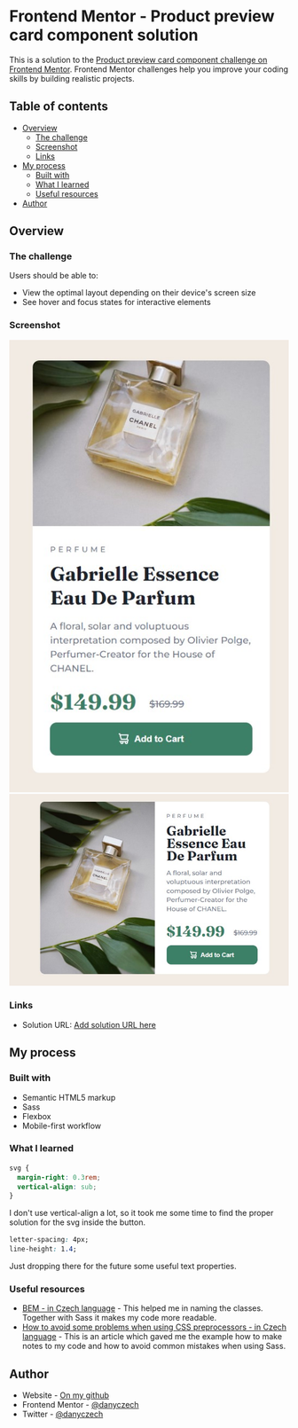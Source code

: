 # Frontend Mentor - Product preview card component solution

This is a solution to the [Product preview card component challenge on Frontend Mentor](https://www.frontendmentor.io/challenges/product-preview-card-component-GO7UmttRfa). Frontend Mentor challenges help you improve your coding skills by building realistic projects.

## Table of contents

- [Overview](#overview)
  - [The challenge](#the-challenge)
  - [Screenshot](#screenshot)
  - [Links](#links)
- [My process](#my-process)
  - [Built with](#built-with)
  - [What I learned](#what-i-learned)
  - [Useful resources](#useful-resources)
- [Author](#author)

## Overview

### The challenge

Users should be able to:

- View the optimal layout depending on their device's screen size
- See hover and focus states for interactive elements

### Screenshot

![](./screenshot.jpg)
![](./screenshot_desktop.jpg)

### Links

- Solution URL: [Add solution URL here](https://danyczech.github.io/product-preview-card-component/)

## My process

### Built with

- Semantic HTML5 markup
- Sass
- Flexbox
- Mobile-first workflow

### What I learned

```css
svg {
  margin-right: 0.3rem;
  vertical-align: sub;
}
```

I don't use vertical-align a lot, so it took me some time to find the proper solution for the svg inside the button.

```css
letter-spacing: 4px;
line-height: 1.4;
```

Just dropping there for the future some useful text properties.

### Useful resources

- [BEM - in Czech language](https://www.vzhurudolu.cz/prirucka/bem) - This helped me in naming the classes. Together with Sass it makes my code more readable.
- [How to avoid some problems when using CSS preprocessors - in Czech language](https://www.vzhurudolu.cz/blog/65-css-kod-problemy#1-zavorkove-peklo-a-monoliticnost) - This is an article which gaved me the example how to make notes to my code and how to avoid common mistakes when using Sass.

## Author

- Website - [On my github](https://danyczech.github.io/product-preview-card-component/)
- Frontend Mentor - [@danyczech](https://www.frontendmentor.io/profile/yourusername)
- Twitter - [@danyczech](https://www.twitter.com/yourusername)
